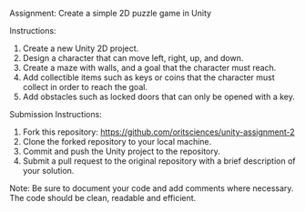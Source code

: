 Assignment: Create a simple 2D puzzle game in Unity

Instructions:
1. Create a new Unity 2D project.
2. Design a character that can move left, right, up, and down.
3. Create a maze with walls, and a goal that the character must reach.
4. Add collectible items such as keys or coins that the character must collect in order to reach the goal.
5. Add obstacles such as locked doors that can only be opened with a key.

Submission Instructions:
1. Fork this repository: https://github.com/oritsciences/unity-assignment-2
2. Clone the forked repository to your local machine.
3. Commit and push the Unity project to the repository.
4. Submit a pull request to the original repository with a brief description of your solution.

Note: Be sure to document your code and add comments where necessary. The code should be clean, readable and efficient.
